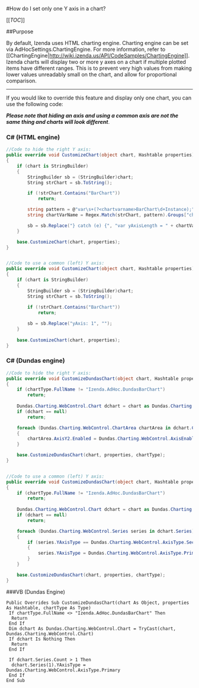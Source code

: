#How do I set only one Y axis in a chart?

[[_TOC_]]

##Purpose

By default, Izenda uses HTML charting engine. Charting engine can be set via AdHocSettings.ChartingEngine. For more information, refer to [[ChartingEngine|http://wiki.izenda.us/API/CodeSamples/ChartingEngine]].
Izenda charts will display two or more y axes on a chart if multiple plotted items have different ranges. This is to prevent very high values from making lower values unreadably small on the chart, and allow for proportional comparison.

---


If you would like to override this feature and display only one chart, you can use the following code:

**_Please note that hiding an axis and using a common axis are not the same thing and charts will look different_**.

### C# (HTML engine)

```csharp
//Code to hide the right Y axis:
public override void CustomizeChart(object chart, Hashtable properties)
{
	if (chart is StringBuilder)
	{
		StringBuilder sb = (StringBuilder)chart;
		String strChart = sb.ToString();

		if (!strChart.Contains("BarChart"))
			return;

		string pattern = @"var\s+(?<chartvarname>BarChart\d+Instance);";
		string chartVarName = Regex.Match(strChart, pattern).Groups["chartvarname"].Value;

		sb = sb.Replace("} catch (e) {", "var yAxisLength = " + chartVarName + ".yAxis.length; if(yAxisLength > 1){ for(var i = 1; i < yAxisLength; ++i){" + chartVarName + ".options.yAxis[i].labels.enabled = false; " + chartVarName + ".options.yAxis[i].title.text = null; " + chartVarName + ".yAxis[i].update();}}} catch (e) {");
	}

	base.CustomizeChart(chart, properties);
}


//Сode to use a common (left) Y axis:
public override void CustomizeChart(object chart, Hashtable properties)
{
	if (chart is StringBuilder)
	{
		StringBuilder sb = (StringBuilder)chart;
		String strChart = sb.ToString();
		
		if (!strChart.Contains("BarChart"))
			return;

		sb = sb.Replace("yAxis: 1", "");
	}
		
	base.CustomizeChart(chart, properties);
}

```


### C# (Dundas engine)
```csharp
//Code to hide the right Y axis:
public override void CustomizeDundasChart(object chart, Hashtable properties, Type chartType)
{
	if (chartType.FullName != "Izenda.AdHoc.DundasBarChart")
		return;
	
	Dundas.Charting.WebControl.Chart dchart = chart as Dundas.Charting.WebControl.Chart;
	if (dchart == null)
		return;

	foreach (Dundas.Charting.WebControl.ChartArea chartArea in dchart.ChartAreas)
	{
		chartArea.AxisY2.Enabled = Dundas.Charting.WebControl.AxisEnabled.False;
	}

	base.CustomizeDundasChart(chart, properties, chartType);
}


//Сode to use a common (left) Y axis:
public override void CustomizeDundasChart(object chart, Hashtable properties, Type chartType)
{
	if (chartType.FullName != "Izenda.AdHoc.DundasBarChart")
		return;
		
	Dundas.Charting.WebControl.Chart dchart = chart as Dundas.Charting.WebControl.Chart;
	if (dchart == null)
		return;

	foreach (Dundas.Charting.WebControl.Series series in dchart.Series)
	{
		if (series.YAxisType == Dundas.Charting.WebControl.AxisType.Secondary)
		{
			series.YAxisType = Dundas.Charting.WebControl.AxisType.Primary;
		}
	}

	base.CustomizeDundasChart(chart, properties, chartType);
}

```



###VB (Dundas Engine)
```visualbasic
Public Overrides Sub CustomizeDundasChart(chart As Object, properties As Hashtable, chartType As Type)
 If chartType.FullName <> "Izenda.AdHoc.DundasBarChart" Then
  Return
 End If
 Dim dchart As Dundas.Charting.WebControl.Chart = TryCast(chart, Dundas.Charting.WebControl.Chart)
 If dchart Is Nothing Then
  Return
 End If

 If dchart.Series.Count > 1 Then
  dchart.Series(1).YAxisType = Dundas.Charting.WebControl.AxisType.Primary
 End If
End Sub
```
